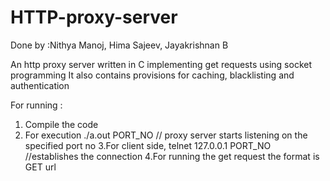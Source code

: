 # HTTP-proxy-server
Done by :Nithya Manoj, Hima Sajeev, Jayakrishnan B

An http proxy server written in C implementing  get requests using socket programming
It also contains provisions for caching, blacklisting and authentication

For running :
1. Compile the code
2. For execution ./a.out PORT_NO   // proxy server starts listening on the specified port no
3.For client side, telnet 127.0.0.1 PORT_NO   //establishes the connection 
4.For running the get request the format is GET url
